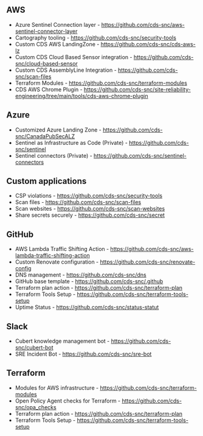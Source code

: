 ## AWS

- Azure Sentinel Connection layer - https://github.com/cds-snc/aws-sentinel-connector-layer
- Cartography tooling - https://github.com/cds-snc/security-tools
- Custom CDS AWS LandingZone - https://github.com/cds-snc/cds-aws-lz
- Custom CDS Cloud Based Sensor integration - https://github.com/cds-snc/cloud-based-sensor
- Custom CDS AssemblyLine Integration - https://github.com/cds-snc/scan-files
- Terraform Modules - https://github.com/cds-snc/terraform-modules
- CDS AWS Chrome Plugin - https://github.com/cds-snc/site-reliability-engineering/tree/main/tools/cds-aws-chrome-plugin

## Azure

- Customized Azure Landing Zone - https://github.com/cds-snc/CanadaPubSecALZ
- Sentinel as Infrastructure as Code (Private) - https://github.com/cds-snc/sentinel
- Sentinel connectors (Private) - https://github.com/cds-snc/sentinel-connectors

## Custom applications

- CSP violations - https://github.com/cds-snc/security-tools
- Scan files - https://github.com/cds-snc/scan-files
- Scan websites - https://github.com/cds-snc/scan-websites
- Share secrets securely - https://github.com/cds-snc/secret

## GitHub

- AWS Lambda Traffic Shifting Action - https://github.com/cds-snc/aws-lambda-traffic-shifting-action
- Custom Renovate configuration - https://github.com/cds-snc/renovate-config
- DNS management - https://github.com/cds-snc/dns
- GitHub base template - https://github.com/cds-snc/.github
- Terraform plan action - https://github.com/cds-snc/terraform-plan
- Terraform Tools Setup - https://github.com/cds-snc/terraform-tools-setup
- Uptime Status - https://github.com/cds-snc/status-statut

## Slack

- Cubert knowledge management bot - https://github.com/cds-snc/cubert-bot
- SRE Incident Bot - https://github.com/cds-snc/sre-bot

## Terraform

- Modules for AWS infrastructure - https://github.com/cds-snc/terraform-modules
- Open Policy Agent checks for Terraform - https://github.com/cds-snc/opa_checks
- Terraform plan action - https://github.com/cds-snc/terraform-plan
- Terraform Tools Setup - https://github.com/cds-snc/terraform-tools-setup
